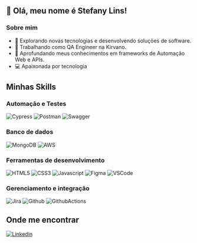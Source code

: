 ## 💜 Olá, meu nome é Stefany Lins!

### Sobre mim

- 🚀 Explorando novas tecnologias e desenvolvendo soluções de software.
- 💼 Trabalhando como QA Engineer na Kirvano.
- 🌱 Aprofundando meus conhecimentos em frameworks de Automação Web e APIs.
- 💻 Apaixonada por tecnologia 


## Minhas Skills

### Automação e Testes

![Cypress](https://img.shields.io/badge/Cypress-323330?style=for-the-badge&logo=Cypress&logoColor=green)
![Postman](https://img.shields.io/badge/Postman-323330?style=for-the-badge&logo=Postman&logoColor=orange)
![Swagger](https://img.shields.io/badge/Swagger-323330?style=for-the-badge&logo=Swagger&logoColor=green)


### Banco de dados

![MongoDB](https://img.shields.io/badge/MongoDB-4EA94B?style=for-the-badge&logo=mongodb&logoColor=white)
![AWS](https://img.shields.io/badge/Amazon_AWS-232F3E?style=for-the-badge&logo=amazon-aws&logoColor=white)


### Ferramentas de desenvolvimento

![HTML5](https://img.shields.io/badge/HTML5-E34F26?style=for-the-badge&logo=html5&logoColor=white)
![CSS3](https://img.shields.io/badge/CSS3-1572B6?style=for-the-badge&logo=css3&logoColor=white)
![Javascript](https://img.shields.io/badge/JavaScript-F7DF1E?style=for-the-badge&logo=javascript&logoColor=black)
![Figma](https://img.shields.io/badge/Figma-F24E1E?style=for-the-badge&logo=figma&logoColor=white)
![VSCode](https://img.shields.io/badge/VSCode-0078D4?style=for-the-badge&logo=visual%20studio%20code&logoColor=white)


### Gerenciamento e integração

![Jira](https://img.shields.io/badge/Jira-0052CC?style=for-the-badge&logo=Jira&logoColor=white)
![Github](https://img.shields.io/badge/GitHub-100000?style=for-the-badge&logo=github&logoColor=white)
![GithubActions](https://img.shields.io/badge/Github-Actions-0052CC?style=for-the-badge&logo=GithubActions&logoColor=white)


## Onde me encontrar
[![Linkedin](https://img.shields.io/badge/LinkedIn-0077B5?style=for-the-badge&logo=linkedin&logoColor=white)](https://www.linkedin.com/in/stefanylins/)

